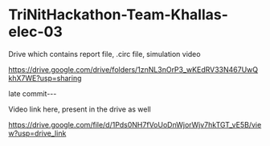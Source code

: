# TriNitHackathon-Team-Khallas-elec-03

Drive which contains report file, .circ file, simulation video

https://drive.google.com/drive/folders/1znNL3nOrP3_wKEdRV33N467UwQkhX7WE?usp=sharing


late commit---

Video link here, present in the drive as well

https://drive.google.com/file/d/1Pds0NH7fVoUoDnWjorWjv7hkTGT_vE5B/view?usp=drive_link
